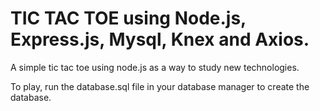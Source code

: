 # TIC TAC TOE using Node.js, Express.js, Mysql, Knex and Axios.

A simple tic tac toe using node.js as a way to study new technologies.

To play, run the database.sql file in your database manager to create the database.
